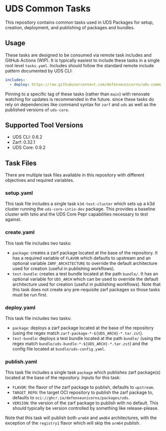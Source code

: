 # UDS Common Tasks

This repository contains common tasks used in UDS Packages for setup, creation, deployment, and publishing of packages and bundles.

## Usage

These tasks are designed to be consumed via remote task includes and GitHub Actions (WIP). It is typically easiest to include these tasks in a single root level `tasks.yaml`. Includes should follow the standard remote include pattern documented by UDS CLI:

```yaml
includes:
  - deploy: https://raw.githubusercontent.com/defenseunicorns/uds-common-tasks/main/tasks/deploy.yaml
```

Pinning to a specific tag of these tasks (rather than `main`) with renovate watching for updates is recommended in the future. since these tasks do rely on dependencies like command syntax for `zarf` and `uds` as well as the published versions of `uds-core`.

## Supported Tool Versions

- UDS CLI: 0.6.2
- Zarf: 0.32.1
- UDS Core: 0.9.2

## Task Files

There are multiple task files available in this repository with different objectives and required variables.

### setup.yaml

This task file includes a single task `k3d-test-cluster` which sets up a k3d cluster running the `uds-core-istio-dev` package. This provides a baseline cluster with Istio and the UDS Core Pepr capabilities necessary to test against.

### create.yaml

This task file includes two tasks:
- `package`: creates a zarf package located at the base of the repository. It has a required variable of `FLAVOR` which defaults to upstream and an optional variable `ZARF_ARCHITECTURE` to override the default architecture used for creation (useful in publishing workflows).
- `test-bundle`: creates a test bundle located at the path `bundle/`. It has an optional variable for `UDS_ARCH` which can be used to override the default architecture used for creation (useful in publishing workflows). Note that this task does not create any pre-requisite zarf packages so those tasks must be run first.

### deploy.yaml

This task file includes two tasks:
- `package`: deploys a zarf package located at the base of the repository (using the regex match `zarf-package-*-${UDS_ARCH}-*.tar.zst`).
- `test-bundle`: deploys a test bundle located at the path `bundle/` (using the regex match `bundle/uds-bundle-*-${UDS_ARCH}-*.tar.zst`) and the config file located at `bundle/uds-config.yaml`.

### publish.yaml

This task file includes a single task `package` which publishes zarf package(s) located at the base of the repository. Inputs for this task:
- `FLAVOR`: the flavor of the zarf package to publish, defaults to `upstream`.
- `TARGET_REPO`: the target OCI repository to publish the zarf package to, defaults to `oci://ghcr.io/defenseunicorns/packages/uds`.
- `VERSION`: the version of the zarf package to publish with no default. This should typically be version controlled by something like release-please.

Note that this task will publish both `arm64` and `amd64` architectures, with the exception of the `registry1` flavor which will skip the `arm64` publish.
